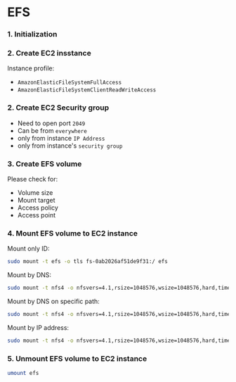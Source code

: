 # EFS

### 1. Initialization
### 2. Create EC2 insstance
Instance profile:
* `AmazonElasticFileSystemFullAccess`
* `AmazonElasticFileSystemClientReadWriteAccess`

### 2. Create EC2 Security group
* Need to open port `2049`
* Can be from `everywhere`
* only from instance `IP Address`
* only from instance's `security group`

### 3. Create EFS volume
Please check for:
* Volume size
* Mount target
* Access policy
* Access point

### 4. Mount EFS volume to EC2 instance
Mount only ID:
```bash
sudo mount -t efs -o tls fs-0ab2026af51de9f31:/ efs
```

Mount by DNS:
```bash
sudo mount -t nfs4 -o nfsvers=4.1,rsize=1048576,wsize=1048576,hard,timeo=600,retrans=2,noresvport fs-0ab2026af51de9f31.efs.ap-southeast-1.amazonaws.com:/ efs
```

Mount by DNS on specific path:
```bash
sudo mount -t nfs4 -o nfsvers=4.1,rsize=1048576,wsize=1048576,hard,timeo=600,retrans=2,noresvport fs-0ab2026af51de9f31.efs.ap-southeast-1.amazonaws.com:/specific/path efs
```

Mount by IP address:
```bash
sudo mount -t nfs4 -o nfsvers=4.1,rsize=1048576,wsize=1048576,hard,timeo=600,retrans=2,noresvport 10.2.1.87:/ efs
```

### 5. Unmount EFS volume to EC2 instance
```bash
umount efs
```
